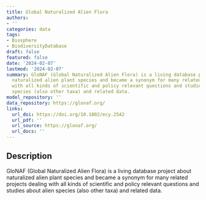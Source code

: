 ```yaml
---
title: Global Naturalized Alien Flora
authors:
- ''
categories: data
tags:
- Biosphere
- BiodiversityDatabase
draft: false
featured: false
date: '2024-02-07'
lastmod: '2024-02-07'
summary: GloNAF (Global Naturalized Alien Flora) is a living database project about
  naturalized alien plant species and became a synonym for many related projects dealing
  with all kinds of scientific and policy relevant questions and studies about alien
  species (also other taxa) and related data.
model_repository: ''
data_repository: https://glonaf.org/
links:
  url_doi: https://doi.org/10.1002/ecy.2542
  url_pdf: ''
  url_source: https://glonaf.org/
  url_docs: ''
---
```


## Description

GloNAF (Global Naturalized Alien Flora) is a living database project about naturalized alien plant species and became a synonym for many related projects dealing with all kinds of scientific and policy relevant questions and studies about alien species (also other taxa) and related data.

